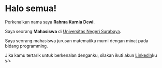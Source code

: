 # Halo semua! 

Perkenalkan nama saya **Rahma Kurnia Dewi**.<br>

Saya seorang **Mahasiswa** di [Universitas Negeri Surabaya](https://unesa.ac.id/).<br>

Saya seorang mahasiswa jurusan matematika murni dengan minat pada bidang programming.<br>

Jika kamu tertarik untuk berkenalan denganku, silakan ikuti akun [Linkedin](https://www.linkedin.com/in/rahma-kurnia-dewi-70a7582a3/)ku ya.

